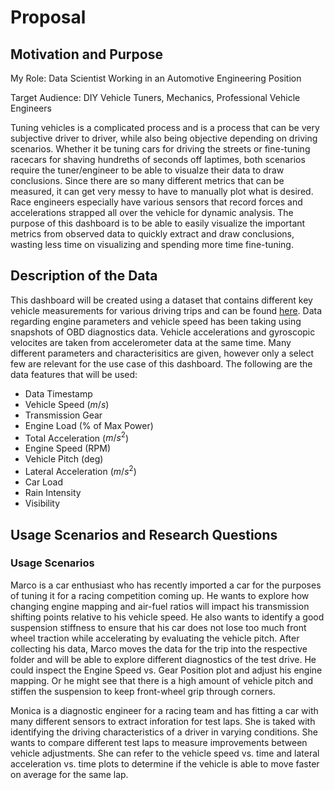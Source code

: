 # **Proposal**

## **Motivation and Purpose**

My Role: Data Scientist Working in an Automotive Engineering Position

Target Audience: DIY Vehicle Tuners, Mechanics, Professional Vehicle Engineers

Tuning vehicles is a complicated process and is a process that can be very subjective driver to driver, while also being objective depending on driving scenarios. Whether it be tuning cars for driving the streets or fine-tuning racecars for shaving hundreths of seconds off laptimes, both scenarios require the tuner/engineer to be able to visualze their data to draw conclusions. Since there are so many different metrics that can be measured, it can get very messy to have to manually plot what is desired. Race engineers especially have various sensors that record forces and accelerations strapped all over the vehicle for dynamic analysis. The purpose of this dashboard is to be able to easily visualize the important metrics from observed data to quickly extract and draw conclusions, wasting less time on visualizing and spending more time fine-tuning.

## **Description of the Data**

This dashboard will be created using a dataset that contains different key vehicle measurements for various driving trips and can be found [here](https://www.kaggle.com/datasets/vitorrf/cartripsdatamining). Data regarding engine parameters and vehicle speed has been taking using snapshots of OBD diagnostics data. Vehicle accelerations and gyroscopic velocites are taken from accelerometer data at the same time. Many different parameters and characterisitics are given, however only a select few are relevant for the use case of this dashboard. The following are the data features that will be used:

- Data Timestamp
- Vehicle Speed ($m/s$)
- Transmission Gear
- Engine Load ($\%\ \text{of Max Power}$)
- Total Acceleration ($m/s^2$)
- Engine Speed $\text{(RPM)}$
- Vehicle Pitch $\text{(deg)}$
- Lateral Acceleration ($m/s^2$)
- Car Load
- Rain Intensity
- Visibility

## **Usage Scenarios and Research Questions**

### Usage Scenarios

Marco is a car enthusiast who has recently imported a car for the purposes of tuning it for a racing competition coming up. He wants to explore how changing engine mapping and air-fuel ratios will impact his transmission shifting points relative to his vehicle speed. He also wants to identify a good suspension stiffness to ensure that his car does not lose too much front wheel traction while accelerating by evaluating the vehicle pitch. After collecting his data, Marco moves the data for the trip into the respective folder and will be able to explore different diagnostics of the test drive. He could inspect the Engine Speed vs. Gear Position plot and adjust his engine mapping. Or he might see that there is a high amount of vehicle pitch and stiffen the suspension to keep front-wheel grip through corners.

Monica is a diagnostic engineer for a racing team and has fitting a car with many different sensors to extract inforation for test laps. She is taked with identifying the driving characteristics of a driver in varying conditions. She wants to compare different test laps to measure improvements between vehicle adjustments. She can refer to the vehicle speed vs. time and lateral acceleration vs. time plots to determine if the vehicle is able to move faster on average for the same lap.